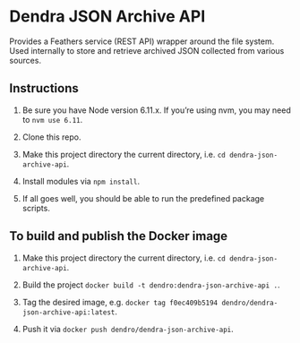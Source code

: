 # Dendra JSON Archive API

Provides a Feathers service (REST API) wrapper around the file system. Used internally to store and retrieve archived JSON collected from various sources.


## Instructions

1. Be sure you have Node version 6.11.x. If you’re using nvm, you may need to `nvm use 6.11`.

2. Clone this repo.

3. Make this project directory the current directory, i.e. `cd dendra-json-archive-api`.

4. Install modules via `npm install`.

5. If all goes well, you should be able to run the predefined package scripts.


## To build and publish the Docker image

1. Make this project directory the current directory, i.e. `cd dendra-json-archive-api`.

2. Build the project `docker build -t dendro:dendra-json-archive-api .`.

3. Tag the desired image, e.g. `docker tag f0ec409b5194 dendro/dendra-json-archive-api:latest`.

4. Push it via `docker push dendro/dendra-json-archive-api`.
